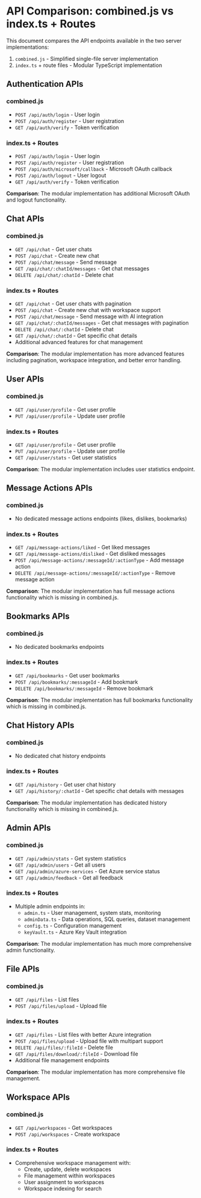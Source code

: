# API Comparison: combined.js vs index.ts + Routes

This document compares the API endpoints available in the two server implementations:
1. `combined.js` - Simplified single-file server implementation
2. `index.ts` + route files - Modular TypeScript implementation

## Authentication APIs

### combined.js
- `POST /api/auth/login` - User login
- `POST /api/auth/register` - User registration
- `GET /api/auth/verify` - Token verification

### index.ts + Routes
- `POST /api/auth/login` - User login
- `POST /api/auth/register` - User registration
- `POST /api/auth/microsoft/callback` - Microsoft OAuth callback
- `POST /api/auth/logout` - User logout
- `GET /api/auth/verify` - Token verification

**Comparison**: The modular implementation has additional Microsoft OAuth and logout functionality.

## Chat APIs

### combined.js
- `GET /api/chat` - Get user chats
- `POST /api/chat` - Create new chat
- `POST /api/chat/message` - Send message
- `GET /api/chat/:chatId/messages` - Get chat messages
- `DELETE /api/chat/:chatId` - Delete chat

### index.ts + Routes
- `GET /api/chat` - Get user chats with pagination
- `POST /api/chat` - Create new chat with workspace support
- `POST /api/chat/message` - Send message with AI integration
- `GET /api/chat/:chatId/messages` - Get chat messages with pagination
- `DELETE /api/chat/:chatId` - Delete chat
- `GET /api/chat/:chatId` - Get specific chat details
- Additional advanced features for chat management

**Comparison**: The modular implementation has more advanced features including pagination, workspace integration, and better error handling.

## User APIs

### combined.js
- `GET /api/user/profile` - Get user profile
- `PUT /api/user/profile` - Update user profile

### index.ts + Routes
- `GET /api/user/profile` - Get user profile
- `PUT /api/user/profile` - Update user profile
- `GET /api/user/stats` - Get user statistics

**Comparison**: The modular implementation includes user statistics endpoint.

## Message Actions APIs

### combined.js
- No dedicated message actions endpoints (likes, dislikes, bookmarks)

### index.ts + Routes
- `GET /api/message-actions/liked` - Get liked messages
- `GET /api/message-actions/disliked` - Get disliked messages
- `POST /api/message-actions/:messageId/:actionType` - Add message action
- `DELETE /api/message-actions/:messageId/:actionType` - Remove message action

**Comparison**: The modular implementation has full message actions functionality which is missing in combined.js.

## Bookmarks APIs

### combined.js
- No dedicated bookmarks endpoints

### index.ts + Routes
- `GET /api/bookmarks` - Get user bookmarks
- `POST /api/bookmarks/:messageId` - Add bookmark
- `DELETE /api/bookmarks/:messageId` - Remove bookmark

**Comparison**: The modular implementation has full bookmarks functionality which is missing in combined.js.

## Chat History APIs

### combined.js
- No dedicated chat history endpoints

### index.ts + Routes
- `GET /api/history` - Get user chat history
- `GET /api/history/:chatId` - Get specific chat details with messages

**Comparison**: The modular implementation has dedicated history functionality which is missing in combined.js.

## Admin APIs

### combined.js
- `GET /api/admin/stats` - Get system statistics
- `GET /api/admin/users` - Get all users
- `GET /api/admin/azure-services` - Get Azure service status
- `GET /api/admin/feedback` - Get all feedback

### index.ts + Routes
- Multiple admin endpoints in:
  - `admin.ts` - User management, system stats, monitoring
  - `adminData.ts` - Data operations, SQL queries, dataset management
  - `config.ts` - Configuration management
  - `keyVault.ts` - Azure Key Vault integration

**Comparison**: The modular implementation has much more comprehensive admin functionality.

## File APIs

### combined.js
- `GET /api/files` - List files
- `POST /api/files/upload` - Upload file

### index.ts + Routes
- `GET /api/files` - List files with better Azure integration
- `POST /api/files/upload` - Upload file with multipart support
- `DELETE /api/files/:fileId` - Delete file
- `GET /api/files/download/:fileId` - Download file
- Additional file management endpoints

**Comparison**: The modular implementation has more comprehensive file management.

## Workspace APIs

### combined.js
- `GET /api/workspaces` - Get workspaces
- `POST /api/workspaces` - Create workspace

### index.ts + Routes
- Comprehensive workspace management with:
  - Create, update, delete workspaces
  - File management within workspaces
  - User assignment to workspaces
  - Workspace indexing for search
